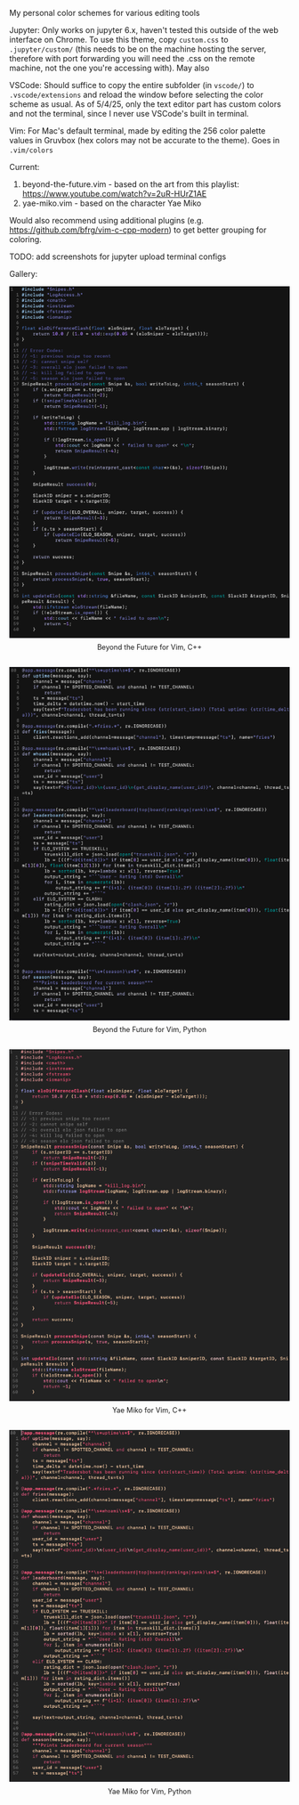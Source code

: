 My personal color schemes for various editing tools

Jupyter:
Only works on jupyter 6.x, haven't tested this outside of the web interface on Chrome. To use this theme, copy `custom.css` to `.jupyter/custom/` (this needs to be on the machine hosting the server, therefore with port forwarding you will need the .css on the remote machine, not the one you're accessing with). May also 

VSCode:
Should suffice to copy the entire subfolder (in `vscode/`) to `.vscode/extensions` and reload the window before selecting the color scheme as usual. As of 5/4/25, only the text editor part has custom colors and not the terminal, since I never use VSCode's built in terminal.

Vim:
For Mac's default terminal, made by editing the 256 color palette values in Gruvbox (hex colors may not be accurate to the theme). Goes in `.vim/colors`

Current:
1) beyond-the-future.vim - based on the art from this playlist: https://www.youtube.com/watch?v=2uR-HUrZ1AE
2) yae-miko.vim - based on the character Yae Miko

Would also recommend using additional plugins (e.g. https://github.com/bfrg/vim-c-cpp-modern) to get better grouping for coloring.

TODO:
add screenshots for jupyter
upload terminal configs

Gallery:
<div align="center" style="margin-bottom: 2em;">
  <img src="img/vim-beyond-the-future-cpp.png" alt="Beyond the Future for Vim, C++" width="600"/>
  <div style="font-size: 0.9em; margin-top: 0.5em;">Beyond the Future for Vim, C++</div>
</div>

<div align="center" style="margin-bottom: 2em;">
  <img src="img/vim-beyond-the-future-py.png" alt="Beyond the Future for Vim, Python" width="600"/>
  <div style="font-size: 0.9em; margin-top: 0.5em;">Beyond the Future for Vim, Python</div>
</div>

<div align="center" style="margin-bottom: 2em;">
  <img src="img/vim-yae-miko-cpp.png" alt="Yae Miko for Vim, C++" width="600"/>
  <div style="font-size: 0.9em; margin-top: 0.5em;">Yae Miko for Vim, C++</div>
</div>

<div align="center" style="margin-bottom: 2em;">
  <img src="img/vim-yae-miko-py.png" alt="Yae Miko for Vim, Python" width="600"/>
  <div style="font-size: 0.9em; margin-top: 0.5em;">Yae Miko for Vim, Python</div>
</div>
